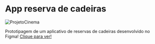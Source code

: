 # App reserva de cadeiras

![ProjetoCinema](https://github.com/JoaoEduSB/AppReservaDeCadeiras/assets/146045770/44d7728f-78ea-4659-b3d8-97002c33dd6e)
<br>

Prototipagem de um aplicativo de reservas de cadeiras desenvolvido no Figma!
[Clique para ver!](https://www.figma.com/design/SF3pCzcvWoB2gZi8eW9AJl/Projeto-10?node-id=0%3A1&t=KcMBZRv0Z83op8Uo-1)
